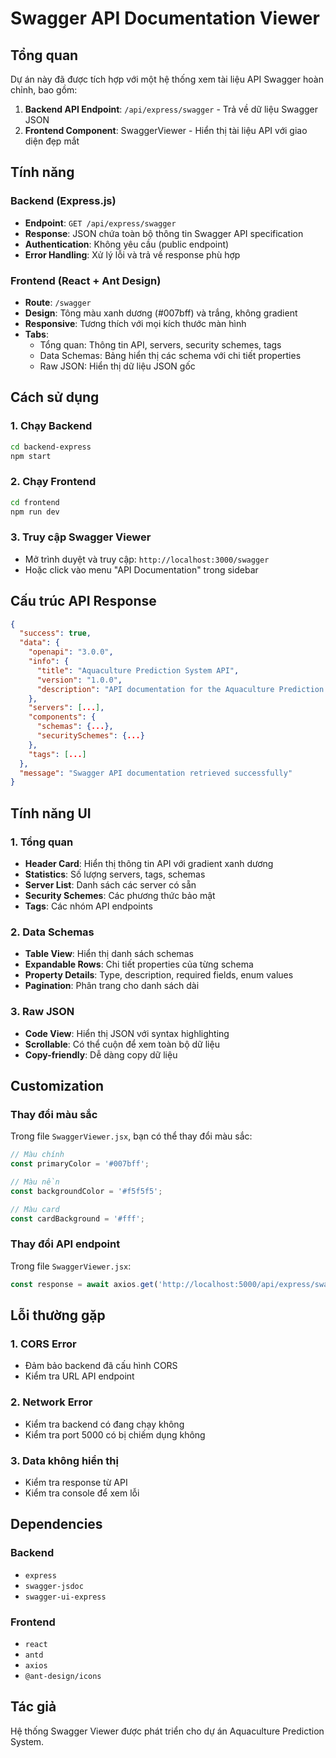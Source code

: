 # Swagger API Documentation Viewer

## Tổng quan

Dự án này đã được tích hợp với một hệ thống xem tài liệu API Swagger hoàn chỉnh, bao gồm:

1. **Backend API Endpoint**: `/api/express/swagger` - Trả về dữ liệu Swagger JSON
2. **Frontend Component**: SwaggerViewer - Hiển thị tài liệu API với giao diện đẹp mắt

## Tính năng

### Backend (Express.js)
- **Endpoint**: `GET /api/express/swagger`
- **Response**: JSON chứa toàn bộ thông tin Swagger API specification
- **Authentication**: Không yêu cầu (public endpoint)
- **Error Handling**: Xử lý lỗi và trả về response phù hợp

### Frontend (React + Ant Design)
- **Route**: `/swagger`
- **Design**: Tông màu xanh dương (#007bff) và trắng, không gradient
- **Responsive**: Tương thích với mọi kích thước màn hình
- **Tabs**: 
  - Tổng quan: Thông tin API, servers, security schemes, tags
  - Data Schemas: Bảng hiển thị các schema với chi tiết properties
  - Raw JSON: Hiển thị dữ liệu JSON gốc

## Cách sử dụng

### 1. Chạy Backend
```bash
cd backend-express
npm start
```

### 2. Chạy Frontend
```bash
cd frontend
npm run dev
```

### 3. Truy cập Swagger Viewer
- Mở trình duyệt và truy cập: `http://localhost:3000/swagger`
- Hoặc click vào menu "API Documentation" trong sidebar

## Cấu trúc API Response

```json
{
  "success": true,
  "data": {
    "openapi": "3.0.0",
    "info": {
      "title": "Aquaculture Prediction System API",
      "version": "1.0.0",
      "description": "API documentation for the Aquaculture Prediction System"
    },
    "servers": [...],
    "components": {
      "schemas": {...},
      "securitySchemes": {...}
    },
    "tags": [...]
  },
  "message": "Swagger API documentation retrieved successfully"
}
```

## Tính năng UI

### 1. Tổng quan
- **Header Card**: Hiển thị thông tin API với gradient xanh dương
- **Statistics**: Số lượng servers, tags, schemas
- **Server List**: Danh sách các server có sẵn
- **Security Schemes**: Các phương thức bảo mật
- **Tags**: Các nhóm API endpoints

### 2. Data Schemas
- **Table View**: Hiển thị danh sách schemas
- **Expandable Rows**: Chi tiết properties của từng schema
- **Property Details**: Type, description, required fields, enum values
- **Pagination**: Phân trang cho danh sách dài

### 3. Raw JSON
- **Code View**: Hiển thị JSON với syntax highlighting
- **Scrollable**: Có thể cuộn để xem toàn bộ dữ liệu
- **Copy-friendly**: Dễ dàng copy dữ liệu

## Customization

### Thay đổi màu sắc
Trong file `SwaggerViewer.jsx`, bạn có thể thay đổi màu sắc:

```jsx
// Màu chính
const primaryColor = '#007bff';

// Màu nền
const backgroundColor = '#f5f5f5';

// Màu card
const cardBackground = '#fff';
```

### Thay đổi API endpoint
Trong file `SwaggerViewer.jsx`:

```jsx
const response = await axios.get('http://localhost:5000/api/express/swagger');
```

## Lỗi thường gặp

### 1. CORS Error
- Đảm bảo backend đã cấu hình CORS
- Kiểm tra URL API endpoint

### 2. Network Error
- Kiểm tra backend có đang chạy không
- Kiểm tra port 5000 có bị chiếm dụng không

### 3. Data không hiển thị
- Kiểm tra response từ API
- Kiểm tra console để xem lỗi

## Dependencies

### Backend
- `express`
- `swagger-jsdoc`
- `swagger-ui-express`

### Frontend
- `react`
- `antd`
- `axios`
- `@ant-design/icons`

## Tác giả

Hệ thống Swagger Viewer được phát triển cho dự án Aquaculture Prediction System.
